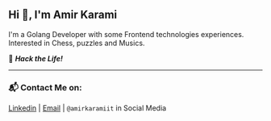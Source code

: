 ## Hi :wave:, I'm Amir Karami   
    
      

I'm a Golang Developer with some Frontend technologies experiences.    
Interested in Chess, puzzles and Musics. 


:dart: _**Hack the Life!**_ 

---
### :mailbox_with_mail: Contact Me on:

[Linkedin](https://www.linkedin.com/in/amirkarami-it/) | [Email](mailto:amirkaramiit@gmail.com) | `@amirkaramiit` in Social Media
